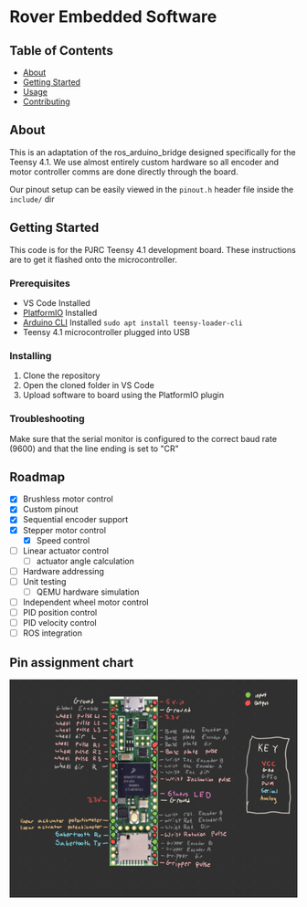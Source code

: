 # Rover Embedded Software

## Table of Contents

- [About](#about)
- [Getting Started](#getting_started)
- [Usage](#usage)
- [Contributing](../CONTRIBUTING.md)

## About <a name = "about"></a>

This is an adaptation of the ros_arduino_bridge designed specifically for the Teensy 4.1. We use almost entirely custom hardware so all encoder and motor controller comms are done directly through the board.

Our pinout setup can be easily viewed in the `pinout.h` header file inside the `include/` dir

## Getting Started <a name = "getting_started"></a>

This code is for the PJRC Teensy 4.1 development board. These instructions are to get it flashed onto the microcontroller.

### Prerequisites

- VS Code Installed
- [PlatformIO](https://platformio.org/platformio-ide) Installed
- [Arduino CLI](https://www.arduino.cc/en/software)  Installed `sudo apt install teensy-loader-cli`
- Teensy 4.1 microcontroller plugged into USB

### Installing

1. Clone the repository
2. Open the cloned folder in VS Code
3. Upload software to board using the PlatformIO plugin

### Troubleshooting

Make sure that the serial monitor is configured to the correct baud rate (9600) and that the line ending is set to "CR"

## Roadmap

- [x] Brushless motor control
- [x] Custom pinout
- [x] Sequential encoder support
- [x] Stepper motor control
    - [x] Speed control
- [ ] Linear actuator control
    - [ ] actuator angle calculation
- [ ] Hardware addressing
- [ ] Unit testing
    - [ ] QEMU hardware simulation
- [ ] Independent wheel motor control
- [ ] PID position control
- [ ] PID velocity control
- [ ] ROS integration

## Pin assignment chart

![Pinout](images/pinout.jpeg)